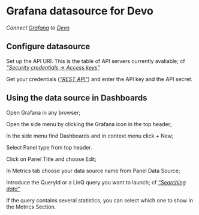 # Grafana datasource for Devo

*Connect [Grafana](https://grafana.com/) to [Devo](https://www.devo.com/)*

## Configure datasource

Set up the API URI.
This is the table of API servers currently avaliable;
cf [*&ldquo;Security credentials &rarr; Access keys&rdquo;*](https://docs.devo.com/confluence/ndt/api-reference/rest-api)

Get your credentials
([*&ldquo;REST API&rdquo;*](https://docs.devo.com/confluence/ndt/domain-administration/security-credentials#Securitycredentials-access_keys))
and enter the API key and the API secret.

## Using the data source in Dashboards

Open Grafana in any browser;

Open the side menu by clicking the Grafana icon in the top header;

In the side menu find Dashboards and in context menu click + New;

Select Panel type from top header.

Click on Panel Title and choose Edit;

In Metrics tab choose your data source name from Panel Data Source;

Introduce the QueryId or a LinQ query you want to launch; cf [*&ldquo;Searching data&rdquo;*](https://docs.devo.com/confluence/ndt/searching-data)

If the query contains several statistics, you can select which one to show in the Metrics Section. 
